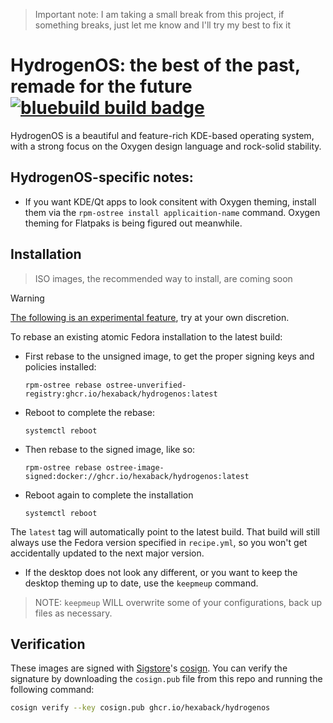 > Important note: I am taking a small break from this project, if something breaks, just let me know and I'll try my best to fix it

# HydrogenOS: the best of the past, remade for the future &nbsp; [![bluebuild build badge](https://github.com/hexaback/hydrogenos/actions/workflows/build.yml/badge.svg)](https://github.com/hexaback/hydrogenos/actions/workflows/build.yml)

HydrogenOS is a beautiful and feature-rich KDE-based operating system, with a strong focus on the Oxygen design language and rock-solid stability.

## HydrogenOS-specific notes:
- If you want KDE/Qt apps to look consitent with Oxygen theming, install them via the `rpm-ostree install applicaition-name` command. Oxygen theming for Flatpaks is being figured out meanwhile.

## Installation

> ISO images, the recommended way to install, are coming soon

> [!WARNING]  
> [The following is an experimental feature](https://www.fedoraproject.org/wiki/Changes/OstreeNativeContainerStable), try at your own discretion.

To rebase an existing atomic Fedora installation to the latest build:

- First rebase to the unsigned image, to get the proper signing keys and policies installed:
  ```
  rpm-ostree rebase ostree-unverified-registry:ghcr.io/hexaback/hydrogenos:latest
  ```
- Reboot to complete the rebase:
  ```
  systemctl reboot
  ```
- Then rebase to the signed image, like so:
  ```
  rpm-ostree rebase ostree-image-signed:docker://ghcr.io/hexaback/hydrogenos:latest
  ```
- Reboot again to complete the installation
  ```
  systemctl reboot
  ```

The `latest` tag will automatically point to the latest build. That build will still always use the Fedora version specified in `recipe.yml`, so you won't get accidentally updated to the next major version.

- If the desktop does not look any different, or you want to keep the desktop theming up to date, use the `keepmeup` command.
> NOTE: `keepmeup` WILL overwrite some of your configurations, back up files as necessary.

## Verification

These images are signed with [Sigstore](https://www.sigstore.dev/)'s [cosign](https://github.com/sigstore/cosign). You can verify the signature by downloading the `cosign.pub` file from this repo and running the following command:

```bash
cosign verify --key cosign.pub ghcr.io/hexaback/hydrogenos
```
